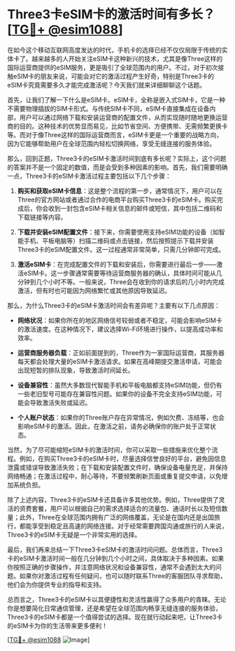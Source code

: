 # Three3卡eSIM卡的激活时间有多长？[[TG💪+ @esim1088](https://t.me/s/esim1088)]

在如今这个移动互联网高度发达的时代，手机卡的选择已经不仅仅局限于传统的实体卡了。越来越多的人开始关注eSIM卡这种新兴的技术，尤其是像Three这样的国际运营商提供的eSIM服务，更是吸引了全球范围内的用户。不过，对于初次接触eSIM卡的朋友来说，可能会对它的激活过程产生好奇，特别是Three3卡的eSIM卡究竟需要多久才能完成激活呢？今天我们就来详细聊聊这个话题。

首先，让我们了解一下什么是eSIM卡。eSIM卡，全称是嵌入式SIM卡，它是一种不需要物理插拔的SIM卡形式。与传统SIM卡不同，eSIM卡直接集成在设备内部，用户可以通过网络下载和安装运营商的配置文件，从而实现随时随地更换运营商的目的。这种技术的优势显而易见，比如节省空间、方便携带、无需频繁更换卡等。而对于像Three这样的国际运营商而言，eSIM卡更是一个重要的战略方向，因为它能够帮助用户在全球范围内轻松切换网络，享受无缝连接的服务体验。

那么，回到正题，Three3卡的eSIM卡激活时间到底有多长呢？实际上，这个问题的答案并不是一个固定的数值，而是会受到多种因素的影响。首先，我们需要明确一点，Three3卡的eSIM卡激活过程主要包括以下几个步骤：

1. **购买和获取eSIM卡信息**：这是整个流程的第一步，通常情况下，用户可以在Three的官方网站或者通过合作的电商平台购买Three3卡的eSIM卡。购买完成后，你会收到一封包含eSIM卡相关信息的邮件或短信，其中包括二维码和下载链接等内容。

2. **下载并安装eSIM配置文件**：接下来，你需要使用支持eSIM功能的设备（如智能手机、平板电脑等）扫描二维码或点击链接，然后按照提示下载并安装Three3卡的eSIM配置文件。这一过程通常非常简单，只需几分钟即可完成。

3. **激活eSIM卡**：在完成配置文件的下载和安装后，你需要进行最后一步——激活eSIM卡。这一步骤通常需要等待运营商服务器的确认，具体时间可能从几分钟到几个小时不等。一般来说，Three会在收到你的请求后的几小时内完成激活，但有时也可能因为网络繁忙或其他原因导致延迟。

那么，为什么Three3卡的eSIM卡激活时间会有差异呢？主要有以下几点原因：

- **网络状况**：如果你所在的地区网络信号较弱或者不稳定，可能会影响eSIM卡的激活速度。在这种情况下，建议选择Wi-Fi环境进行操作，以提高成功率和效率。
  
- **运营商服务器负载**：正如前面提到的，Three作为一家国际运营商，其服务器每天都会处理大量的eSIM卡激活请求。如果在高峰期提交激活申请，可能会出现短暂的排队现象，导致激活时间延长。

- **设备兼容性**：虽然大多数现代智能手机和平板电脑都支持eSIM功能，但仍有一些老旧型号可能存在兼容性问题。如果你的设备不完全支持eSIM功能，可能会导致激活失败或延迟。

- **个人账户状态**：如果你的Three账户存在异常情况，例如欠费、冻结等，也会影响eSIM卡的激活。因此，在激活之前，请务必确保你的账户处于正常状态。

当然，为了尽可能缩短eSIM卡的激活时间，你可以采取一些措施来优化整个流程。例如，在购买Three3卡的eSIM卡时，尽量选择信誉良好的平台，避免因信息泄露或错误导致激活失败；在下载和安装配置文件时，确保设备电量充足，并保持网络畅通；在激活过程中，耐心等待，不要频繁刷新页面或重复提交申请，以免增加系统负担。

除了上述内容，Three3卡的eSIM卡还具备许多其他优势。例如，Three提供了灵活的资费套餐，用户可以根据自己的需求选择适合的流量包、通话时长以及短信数量；此外，Three在全球范围内拥有广泛的网络覆盖，无论是在国内还是出国旅行，都能享受到稳定且高速的网络连接。对于经常需要跨国沟通或旅行的人来说，Three3卡的eSIM卡无疑是一个非常实用的选择。

最后，我们再来总结一下Three3卡eSIM卡的激活时间问题。总体而言，Three3卡的eSIM卡激活时间一般在几分钟到几个小时之间，具体取决于多种因素。如果你按照正确的步骤操作，并注意网络状况和设备兼容性，通常不会遇到太大的问题。如果你对激活过程有任何疑问，也可以随时联系Three的客服团队寻求帮助，他们会为你提供专业的指导和支持。

总而言之，Three3卡的eSIM卡以其便捷性和灵活性赢得了众多用户的青睐。无论你是想要简化日常通信管理，还是希望在全球范围内畅享无缝连接的服务体验，Three3卡的eSIM卡都是一个值得尝试的选择。现在就行动起来吧，让Three3卡的eSIM卡为你的生活带来更多便利！

[[TG💪+ @esim1088](https://t.me/s/esim1088) ![Image](https://i.postimg.cc/4NQfJmqS/Snipaste-2025-05-13-00-14-12.png)]